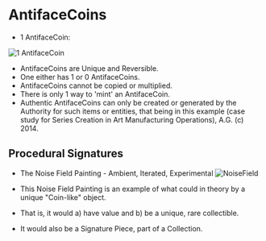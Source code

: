 AntifaceCoins
=============
* 1 AntifaceCoin:

![1 AntifaceCoin](https://historiotheque.files.wordpress.com/2021/03/antifacecoin_31jan14b.jpg)

* AntifaceCoins are Unique and Reversible.
* One either has 1 or 0 AntifaceCoins.
* AntifaceCoins cannot be copied or multiplied.
* There is only 1 way to 'mint' an AntifaceCoin.
* Authentic AntifaceCoins can only be created or generated by the Authority for such items or entities, that being in this example (case study for Series Creation in Art Manufacturing Operations), A.G. (c) 2014.

Procedural Signatures
---------------------
* The Noise Field Painting - Ambient, Iterated, Experimental
![NoiseField](https://historiotheque.files.wordpress.com/2021/03/ntp_14feb14a.jpg)

* This Noise Field Painting is an example of what could in theory by a unique "Coin-like" object.
* That is, it would a) have value and b) be a unique, rare collectible.
* It would also be a Signature Piece, part of a Collection.
